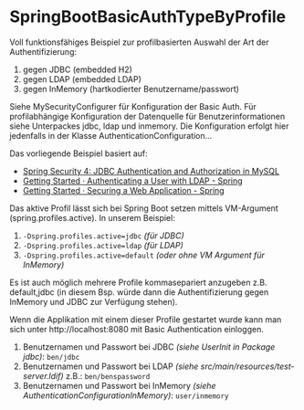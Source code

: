 # SpringBootBasicAuthTypeByProfile
Voll funktionsfähiges Beispiel zur profilbasierten Auswahl der Art der Authentifizierung:

1. gegen JDBC (embedded H2)
2. gegen LDAP (embedded LDAP)
3. gegen InMemory (hartkodierter Benutzername/passwort) 


Siehe MySecurityConfigurer für Konfiguration der Basic Auth.
Für profilabhängige Konfiguration der Datenquelle für Benutzerinformationen siehe Unterpackes jdbc, ldap und inmemory.
Die Konfiguration erfolgt hier jedenfalls in der Klasse AuthenticationConfiguration...

Das vorliegende Beispiel basiert auf:
* [Spring Security 4: JDBC Authentication and Authorization in MySQL](https://dzone.com/articles/spring-security-4-authenticate-and-authorize-users)
* [Getting Started · Authenticating a User with LDAP - Spring](https://spring.io/guides/gs/authenticating-ldap/)
* [Getting Started · Securing a Web Application - Spring](https://spring.io/guides/gs/securing-web/)

Das aktive Profil lässt sich bei Spring Boot setzen mittels VM-Argument (spring.profiles.active).
In unserem Beispiel:

1. ``-Dspring.profiles.active=jdbc`` _(für JDBC)_
2. ``-Dspring.profiles.active=ldap`` _(für LDAP)_ 
3. ``-Dspring.profiles.active=default`` _(oder ohne VM Argument für InMemory)_ 

Es ist auch möglich mehrere Profile kommasepariert anzugeben z.B. default,jdbc (in diesem Bsp. würde dann die Authentifizierung gegen InMemory und JDBC zur Verfügung stehen).

Wenn die Applikation mit einem dieser Profile gestartet wurde kann man sich unter
http://localhost:8080 mit Basic Authentication einloggen.

1. Benutzernamen und Passwort bei JDBC _(siehe UserInit in Package jdbc)_: ``ben/jdbc``
2. Benutzernamen und Passwort bei LDAP _(siehe src/main/resources/test-server.ldif)_ z.B.: ``ben/benspassword``
3. Benutzernamen und Passwort bei InMemory _(siehe AuthenticationConfigurationInMemory)_: ``user/inmemory`` 

